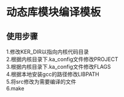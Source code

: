 # 动态库模块编译模板

## 使用步骤
1.修改KER_DIR以指向内核代码目录</br>
2.根据内核目录下.ka_config文件修改PROJECT</br>
3.根据内核目录下.ka_config文件修改FLAGS</br>
4.根据本地安装gcc的路径修改LIBPATH</br>
5.将src修改为需要编译的文件</br>
6.make
